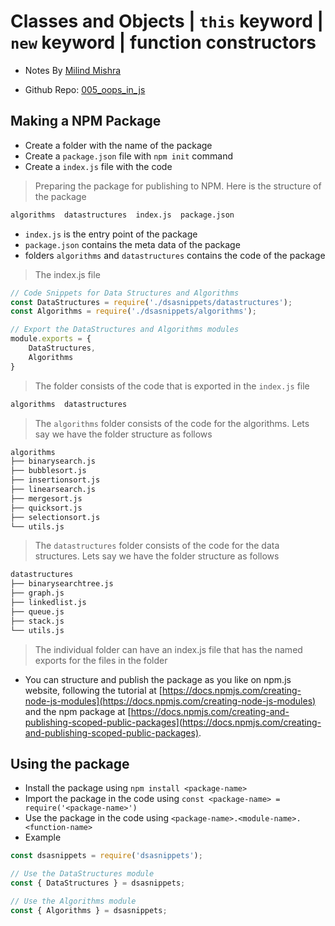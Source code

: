 # Classes and Objects | `this` keyword | `new` keyword | function constructors

- Notes By [Milind Mishra](https://milindmishra.com)

- Github Repo: [005_oops_in_js](https://github.com/thatbeautifuldream/backend-notes/tree/master/005_oops_in_js)

## Making a NPM Package

- Create a folder with the name of the package
- Create a `package.json` file with `npm init` command
- Create a `index.js` file with the code

> Preparing the package for publishing to NPM. Here is the structure of the package

```bash
algorithms  datastructures  index.js  package.json
```

- `index.js` is the entry point of the package
- `package.json` contains the meta data of the package
- folders `algorithms` and `datastructures` contains the code of the package

> The index.js file

```js
// Code Snippets for Data Structures and Algorithms
const DataStructures = require('./dsasnippets/datastructures');
const Algorithms = require('./dsasnippets/algorithms');

// Export the DataStructures and Algorithms modules
module.exports = {
    DataStructures,
    Algorithms
}
```

> The folder consists of the code that is exported in the `index.js` file

```bash
algorithms  datastructures
```

> The `algorithms` folder consists of the code for the algorithms. Lets say we have the folder structure as follows

```bash
algorithms
├── binarysearch.js
├── bubblesort.js
├── insertionsort.js
├── linearsearch.js
├── mergesort.js
├── quicksort.js
├── selectionsort.js
└── utils.js
```

> The `datastructures` folder consists of the code for the data structures. Lets say we have the folder structure as follows

```bash
datastructures
├── binarysearchtree.js
├── graph.js
├── linkedlist.js
├── queue.js
├── stack.js
└── utils.js
```

> The individual folder can have an index.js file that has the named exports for the files in the folder

- You can structure and publish the package as you like on npm.js website, following the tutorial at [https://docs.npmjs.com/creating-node-js-modules](https://docs.npmjs.com/creating-node-js-modules) and the npm package at [https://docs.npmjs.com/creating-and-publishing-scoped-public-packages](https://docs.npmjs.com/creating-and-publishing-scoped-public-packages).

## Using the package

- Install the package using `npm install <package-name>`
- Import the package in the code using `const <package-name> = require('<package-name>')`
- Use the package in the code using `<package-name>.<module-name>.<function-name>`
- Example

```js
const dsasnippets = require('dsasnippets');

// Use the DataStructures module
const { DataStructures } = dsasnippets;

// Use the Algorithms module
const { Algorithms } = dsasnippets;
```
